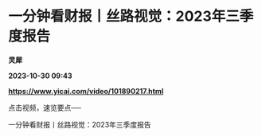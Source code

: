 # 一分钟看财报丨丝路视觉：2023年三季度报告
**灵犀**

**2023-10-30 09:43**

**https://www.yicai.com/video/101890217.html**

点击视频，速览要点──

一分钟看财报丨丝路视觉：2023年三季度报告